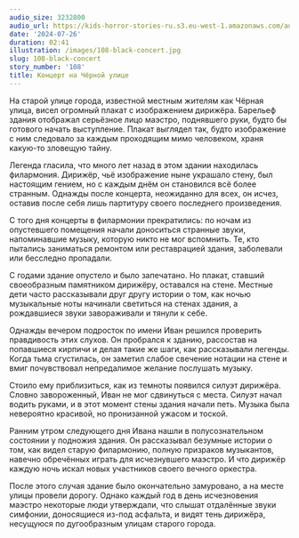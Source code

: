 ```yaml
---
audio_size: 3232800
audio_url: https://kids-horror-stories-ru.s3.eu-west-1.amazonaws.com/audio/108-black-concert.mp3
date: '2024-07-26'
duration: 02:41
illustration: /images/108-black-concert.jpg
slug: 108-black-concert
story_number: '108'
title: Концерт на Чёрной улице
---
```


На старой улице города, известной местным жителям как Чёрная улица, висел огромный плакат с изображением дирижёра. Барельеф здания отображал серьёзное лицо маэстро, поднявшего руки, будто бы готового начать выступление. Плакат выглядел так, будто изображение с ним следовало за каждым проходящим мимо человеком, храня какую-то зловещую тайну.

Легенда гласила, что много лет назад в этом здании находилась филармония. Дирижёр, чьё изображение ныне украшало стену, был настоящим гением, но с каждым днём он становился всё более странным. Однажды после концерта, неожиданно для всех, он исчез, оставив после себя лишь партитуру своего последнего произведения.

С того дня концерты в филармонии прекратились: по ночам из опустевшего помещения начали доноситься странные звуки, напоминавшие музыку, которую никто не мог вспомнить. Те, кто пытались заниматься ремонтом или реставрацией здания, заболевали или бесследно пропадали.

С годами здание опустело и было запечатано. Но плакат, ставший своеобразным памятником дирижёру, оставался на стене. Местные дети часто рассказывали друг другу истории о том, как ночью музыкальные ноты начинали светиться на стенах здания, а рождавшиеся звуки завораживали и тянули к себе.

Однажды вечером подросток по имени Иван решился проверить правдивость этих слухов. Он пробрался к зданию, рассостав на попавшиеся кирпичи и делая такие же шаги, как рассказывали легенды. Когда тьма сгустилась, он заметил слабое свечение нотации на стене и вмиг почувствовал непредалимое желание послушать музыку.

Стоило ему приблизиться, как из темноты появился силуэт дирижёра. Словно завороженный, Иван не мог сдвинуться с места. Силуэт начал водить руками, и в этот момент стены здания начали петь. Музыка была невероятно красивой, но пронизанной ужасом и тоской.

Ранним утром следующего дня Ивана нашли в полусознательном состоянии у подножия здания. Он рассказывал безумные истории о том, как видел старую филармонию, полную призраков музыкантов, навечно обречённых играть для исчезнувшего маэстро. И что дирижёр каждую ночь искал новых участников своего вечного оркестра.

После этого случая здание было окончательно замуровано, а на месте улицы провели дорогу. Однако каждый год в день исчезновения маэстро некоторые люди утверждали, что слышат отдалённые звуки симфонии, доносящиеся из-под асфальта, и видят тень дирижёра, несущуюся по дугообразным улицам старого города.